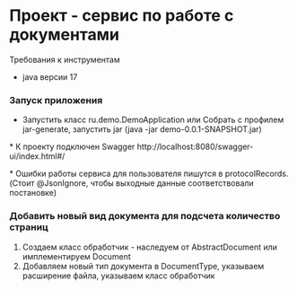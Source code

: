 # Проект - сервис по работе с документами

Требования к инструментам
* java версии 17

### Запуск приложения

* Запустить класс ru.demo.DemoApplication или
Собрать с профилем jar-generate, запустить jar (java -jar demo-0.0.1-SNAPSHOT.jar)
 <p></p>
* К проекту подключен Swagger http://localhost:8080/swagger-ui/index.html#/
<p></p>
* Ошибки работы сервиса для пользователя пишутся в protocolRecords. (Стоит @JsonIgnore, чтобы выходные данные соответствовали постановке)
    
### Добавить новый вид документа для подсчета количество страниц

1) Создаем класс обработчик - наследуем от AbstractDocument или имплементируем Document
2) Добавляем новый тип документа в DocumentType, указываем расширение файла, указываем класс обработчик
